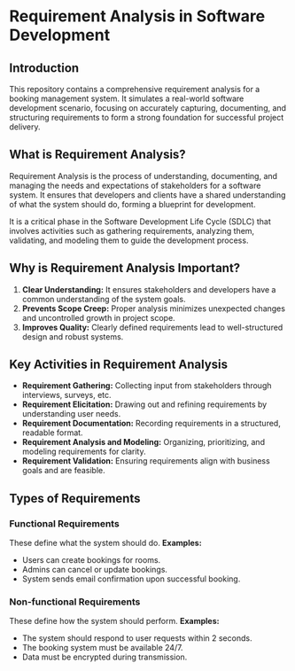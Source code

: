 # Requirement Analysis in Software Development

## Introduction
This repository contains a comprehensive requirement analysis for a booking management system. It simulates a real-world software development scenario, focusing on accurately capturing, documenting, and structuring requirements to form a strong foundation for successful project delivery.

## What is Requirement Analysis?

Requirement Analysis is the process of understanding, documenting, and managing the needs and expectations of stakeholders for a software system. It ensures that developers and clients have a shared understanding of what the system should do, forming a blueprint for development.

It is a critical phase in the Software Development Life Cycle (SDLC) that involves activities such as gathering requirements, analyzing them, validating, and modeling them to guide the development process.

## Why is Requirement Analysis Important?

1. **Clear Understanding:** It ensures stakeholders and developers have a common understanding of the system goals.
2. **Prevents Scope Creep:** Proper analysis minimizes unexpected changes and uncontrolled growth in project scope.
3. **Improves Quality:** Clearly defined requirements lead to well-structured design and robust systems.

## Key Activities in Requirement Analysis

- **Requirement Gathering:** Collecting input from stakeholders through interviews, surveys, etc.
- **Requirement Elicitation:** Drawing out and refining requirements by understanding user needs.
- **Requirement Documentation:** Recording requirements in a structured, readable format.
- **Requirement Analysis and Modeling:** Organizing, prioritizing, and modeling requirements for clarity.
- **Requirement Validation:** Ensuring requirements align with business goals and are feasible.

## Types of Requirements

### Functional Requirements
These define what the system should do.
**Examples:**
- Users can create bookings for rooms.
- Admins can cancel or update bookings.
- System sends email confirmation upon successful booking.

### Non-functional Requirements
These define how the system should perform.
**Examples:**
- The system should respond to user requests within 2 seconds.
- The booking system must be available 24/7.
- Data must be encrypted during transmission.
